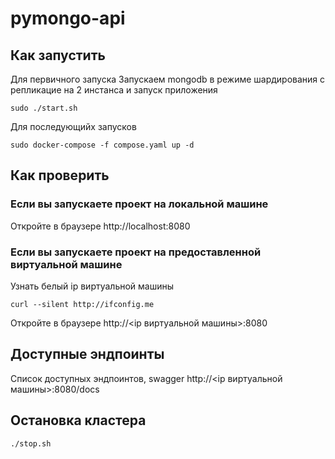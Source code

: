 # pymongo-api

## Как запустить

Для первичного запуска
Запускаем mongodb в режиме шардирования с репликацие на 2 инстанса и запуск приложения

```shell
sudo ./start.sh
```
Для последующийх запусков

```shell
sudo docker-compose -f compose.yaml up -d
```

## Как проверить

### Если вы запускаете проект на локальной машине

Откройте в браузере http://localhost:8080

### Если вы запускаете проект на предоставленной виртуальной машине

Узнать белый ip виртуальной машины

```shell
curl --silent http://ifconfig.me
```

Откройте в браузере http://<ip виртуальной машины>:8080

## Доступные эндпоинты

Список доступных эндпоинтов, swagger http://<ip виртуальной машины>:8080/docs

## Остановка кластера

```shell
./stop.sh
```